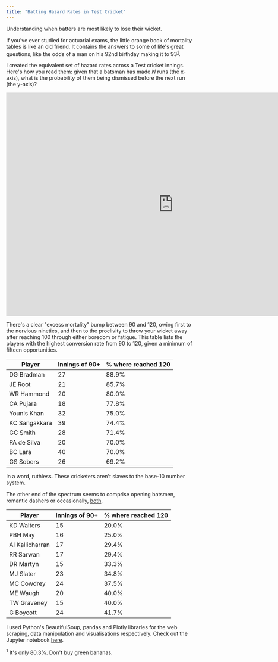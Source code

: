 ```yaml
---
title: "Batting Hazard Rates in Test Cricket"
---
```


Understanding when batters are most likely to lose their wicket.

If you've ever studied for actuarial exams, the little orange book of mortality tables is like an old friend. It contains the answers to some of life's great questions, like the odds of a man on his 92nd birthday making it to 93<sup>[1](#qx)</sup>.

I created the equivalent set of hazard rates across a Test cricket innings. Here's how you read them: given that a batsman has made _N_ runs (the x-axis), what is the probability of them being dismissed before the next run (the y-axis)?

<iframe width="900" height="600" frameborder="0" scrolling="no" src="https://luke-fitz.github.io/files/batting_hazard_rates.html"></iframe>

There's a clear "excess mortality" bump between 90 and 120, owing first to the nervious nineties, and then to the proclivity to throw your wicket away after reaching 100 through either boredom or fatigue. This table lists the players with the highest conversion rate from 90 to 120, given a minimum of fifteen opportunities.

| Player          | Innings of 90+ | % where reached 120 |
|-----------------|----------------|---------------------|
| DG Bradman    | 27             | 88.9%               |
| JE Root       | 21             | 85.7%               |
| WR Hammond    | 20             | 80.0%               |
| CA Pujara     | 18             | 77.8%               |
| Younis Khan   | 32             | 75.0%               |
| KC Sangakkara | 39             | 74.4%               |
| GC Smith      | 28             | 71.4%               |
| PA de Silva   | 20             | 70.0%               |
| BC Lara       | 40             | 70.0%               |
| GS Sobers     | 26             | 69.2%               |

In a word, ruthless. These cricketers aren't slaves to the base-10 number system.

The other end of the spectrum seems to comprise opening batsmen, romantic dashers or occasionally, <a href="https://www.youtube.com/watch?v=8kxkEFaPAUI">both</a>.

| Player            | Innings of 90+ | % where reached 120 |
|-------------------|----------------|---------------------|
| KD Walters      | 15             | 20.0%               |
| PBH May         | 16             | 25.0%               |
| AI Kallicharran | 17             | 29.4%               |
| RR Sarwan       | 17             | 29.4%               |
| DR Martyn       | 15             | 33.3%               |
| MJ Slater       | 23             | 34.8%               |
| MC Cowdrey      | 24             | 37.5%               |
| ME Waugh        | 20             | 40.0%               |
| TW Graveney     | 15             | 40.0%               |
| G Boycott       | 24             | 41.7%               |

I used Python's BeautifulSoup, pandas and Plotly libraries for the web scraping, data manipulation and visualisations respectively. Check out the Jupyter notebook [here](https://github.com/luke-fitz/projects/blob/main/cricket/batting_hazards.ipynb).

<sup><a name="qx">1</a></sup> It's only 80.3%. Don't buy green bananas.

